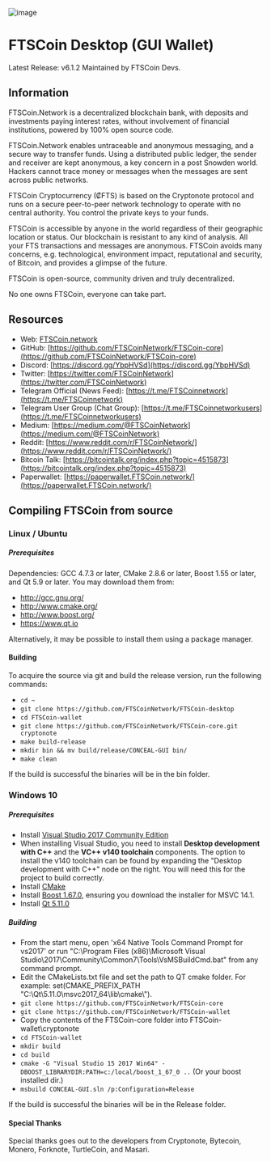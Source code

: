 ![image](https://github.com/FTSCoinNetwork/FTSCoin-assets/blob/master/splash.png)

# FTSCoin Desktop (GUI Wallet)
Latest Release: v6.1.2
Maintained by FTSCoin Devs.

## Information
FTSCoin.Network is a decentralized blockchain bank, with deposits and investments paying interest rates, without involvement of financial institutions, powered by 100% open source code.

FTSCoin.Network enables untraceable and anonymous messaging, and a secure way to transfer funds. Using a distributed public ledger, the sender and receiver are kept anonymous, a key concern in a post Snowden world. Hackers cannot trace money or messages when the messages are sent across public networks.

FTSCoin Cryptocurrency (₡FTS) is based on the Cryptonote protocol and runs on a secure peer-to-peer network technology to operate with no central authority. You control the private keys to your funds.

FTSCoin is accessible by anyone in the world regardless of their geographic location or status. Our blockchain is resistant to any kind of analysis. All your FTS transactions and messages are anonymous. FTSCoin avoids many concerns, e.g. technological, environment impact, reputational and security, of Bitcoin, and provides a glimpse of the future.

FTSCoin is open-source, community driven and truly decentralized.

No one owns FTSCoin, everyone can take part.

## Resources
- Web: [FTSCoin.network](https://FTSCoin.network/)
- GitHub: [https://github.com/FTSCoinNetwork/FTSCoin-core](https://github.com/FTSCoinNetwork/FTSCoin-core)
- Discord: [https://discord.gg/YbpHVSd](https://discord.gg/YbpHVSd)
- Twitter: [https://twitter.com/FTSCoinNetwork](https://twitter.com/FTSCoinNetwork)
- Telegram Official (News Feed): [https://t.me/FTSCoinnetwork](https://t.me/FTSCoinnetwork)
- Telegram User Group (Chat Group): [https://t.me/FTSCoinnetworkusers](https://t.me/FTSCoinnetworkusers)
- Medium: [https://medium.com/@FTSCoinNetwork](https://medium.com/@FTSCoinNetwork)
- Reddit: [https://www.reddit.com/r/FTSCoinNetwork/](https://www.reddit.com/r/FTSCoinNetwork/)
- Bitcoin Talk: [https://bitcointalk.org/index.php?topic=4515873](https://bitcointalk.org/index.php?topic=4515873)
- Paperwallet: [https://paperwallet.FTSCoin.network/](https://paperwallet.FTSCoin.network/)

## Compiling FTSCoin from source

### Linux / Ubuntu

##### Prerequisites

Dependencies: GCC 4.7.3 or later, CMake 2.8.6 or later, Boost 1.55 or later, and Qt 5.9 or later.
You may download them from:

- http://gcc.gnu.org/
- http://www.cmake.org/
- http://www.boost.org/
- https://www.qt.io

Alternatively, it may be possible to install them using a package manager.

#### Building

To acquire the source via git and build the release version, run the following commands:

- `cd ~`
- `git clone https://github.com/FTSCoinNetwork/FTSCoin-desktop`
- `cd FTSCoin-wallet`
- `git clone https://github.com/FTSCoinNetwork/FTSCoin-core.git cryptonote`
- `make build-release`
- `mkdir bin && mv build/release/CONCEAL-GUI bin/`
- `make clean`

If the build is successful the binaries will be in the bin folder.

### Windows 10

##### Prerequisites

- Install [Visual Studio 2017 Community Edition](https://www.visualstudio.com/thank-you-downloading-visual-studio/?sku=Community&rel=15&page=inlineinstall)
- When installing Visual Studio, you need to install **Desktop development with C++** and the **VC++ v140 toolchain** components. The option to install the v140 toolchain can be found by expanding the "Desktop development with C++" node on the right. You will need this for the project to build correctly.
- Install [CMake](https://cmake.org/download/)
- Install [Boost 1.67.0](https://boost.teeks99.com/bin/1.67.0/), ensuring you download the installer for MSVC 14.1.
- Install [Qt 5.11.0](https://www.qt.io/download)

##### Building

- From the start menu, open 'x64 Native Tools Command Prompt for vs2017' or run "C:\Program Files (x86)\Microsoft Visual Studio\2017\Community\Common7\Tools\VsMSBuildCmd.bat" from any command prompt.
- Edit the CMakeLists.txt file and set the path to QT cmake folder. For example: set(CMAKE_PREFIX_PATH "C:\\Qt\\5.11.0\\msvc2017_64\\lib\\cmake\\").
- `git clone https://github.com/FTSCoinNetwork/FTSCoin-core`
- `git clone https://github.com/FTSCoinNetwork/FTSCoin-wallet`
- Copy the contents of the FTSCoin-core folder into FTSCoin-wallet\cryptonote
- `cd FTSCoin-wallet`
- `mkdir build`
- `cd build`
- `cmake -G "Visual Studio 15 2017 Win64" -DBOOST_LIBRARYDIR:PATH=c:/local/boost_1_67_0 ..` (Or your boost installed dir.)
- `msbuild CONCEAL-GUI.sln /p:Configuration=Release`

If the build is successful the binaries will be in the Release folder.

#### Special Thanks
Special thanks goes out to the developers from Cryptonote, Bytecoin, Monero, Forknote, TurtleCoin, and Masari.
